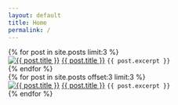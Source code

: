 ```yaml
---
layout: default
title: Home
permalink: /
---
```


<div class="row">
  <div class="column">
    <div class="break-inside-avoid-column">
      {% for post in site.posts limit:3 %}
      <div class="post-item">
        <div class="post-link">
          <a href="{{ post.url }}"><img src="{{ post.image }}" alt="{{ post.title }}" class="post-image"></a>
          <a href="{{ post.url }}">{{ post.title }}</a>
          <code>{{ post.excerpt }}</code>
        </div>
      </div>
      {% endfor %}
    </div>
  </div>
  <div class="column">
    {% for post in site.posts offset:3 limit:3 %}
    <div class="post-item">
      <div class="post-link">
        <a href="{{ post.url }}"><img src="{{ post.image }}" alt="{{ post.title }}" class="post-image"></a>
        <a href="{{ post.url }}">{{ post.title }}</a>
        <code>{{ post.excerpt }}</code>
      </div>
    </div>
    {% endfor %}
  </div>
</div>

